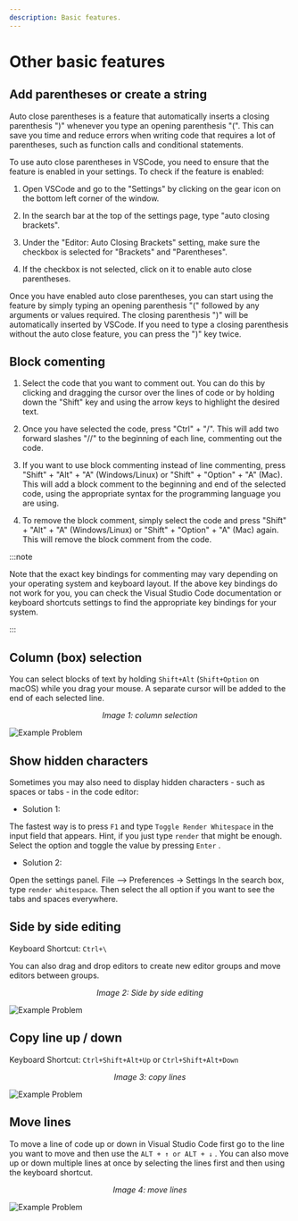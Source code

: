 ```yaml
---
description: Basic features.
---
```


# Other basic features

## Add parentheses or create a string 

Auto close parentheses is a feature that automatically inserts a closing parenthesis ")" whenever you type an opening parenthesis "(". This can save you time and reduce errors when writing code that requires a lot of parentheses, such as function calls and conditional statements.

To use auto close parentheses in VSCode, you need to ensure that the feature is enabled in your settings. To check if the feature is enabled:

1. Open VSCode and go to the "Settings" by clicking on the gear icon on the bottom left corner of the window.

2. In the search bar at the top of the settings page, type "auto closing brackets".

3. Under the "Editor: Auto Closing Brackets" setting, make sure the checkbox is selected for "Brackets" and "Parentheses".

4. If the checkbox is not selected, click on it to enable auto close parentheses.

Once you have enabled auto close parentheses, you can start using the feature by simply typing an opening parenthesis "(" followed by any arguments or values required. The closing parenthesis ")" will be automatically inserted by VSCode. If you need to type a closing parenthesis without the auto close feature, you can press the ")" key twice.

## Block comenting 

1. Select the code that you want to comment out. You can do this by clicking and dragging the cursor over the lines of code or by holding down the "Shift" key and using the arrow keys to highlight the desired text.

2. Once you have selected the code, press "Ctrl" + "/". This will add two forward slashes "//" to the beginning of each line, commenting out the code.

3. If you want to use block commenting instead of line commenting, press "Shift" + "Alt" + "A" (Windows/Linux) or "Shift" + "Option" + "A" (Mac). This will add a block comment to the beginning and end of the selected code, using the appropriate syntax for the programming language you are using.

4. To remove the block comment, simply select the code and press "Shift" + "Alt" + "A" (Windows/Linux) or "Shift" + "Option" + "A" (Mac) again. This will remove the block comment from the code.

:::note

Note that the exact key bindings for commenting may vary depending on your operating system and keyboard layout. If the above key bindings do not work for you, you can check the Visual Studio Code documentation or keyboard shortcuts settings to find the appropriate key bindings for your system.

:::

## Column (box) selection

You can select blocks of text by holding `Shift+Alt` (`Shift+Option` on macOS) while you drag your mouse. A separate cursor will be added to the end of each selected line.

<p align="center">
<i>Image 1: column selection </i>

![Example Problem](/img/editor/column.gif) 
</p>

## Show hidden characters

Sometimes you may also need to display hidden characters - such as spaces or tabs - in the code editor:

- Solution 1:

The fastest way is to press `F1` and type `Toggle Render Whitespace` in the input field that appears. Hint, if you just type `render` that might be enough. Select the option and toggle the value by pressing `Enter` . 

- Solution 2:

Open the settings panel. File --> Preferences -> Settings In the search box, type `render whitespace`. Then select the all option if you want to see the tabs and spaces everywhere.

## Side by side editing

Keyboard Shortcut: `Ctrl+\`

You can also drag and drop editors to create new editor groups and move editors between groups.

<p align="center">
<i>Image 2: Side by side editing </i>

![Example Problem](/img/editor/side.gif) 
</p>

## Copy line up / down

Keyboard Shortcut: `Ctrl+Shift+Alt+Up` or `Ctrl+Shift+Alt+Down`

<p align="center">
<i>Image 3: copy lines </i>

![Example Problem](/img/editor/copy.gif)
</p>

## Move lines

To move a line of code up or down in Visual Studio Code first go to the line you want to move and then use the `ALT + ↑ or ALT + ↓` . You can also move up or down multiple lines at once by selecting the lines first and then using the keyboard shortcut.

<p align="center">
<i>Image 4: move lines </i>

![Example Problem](/img/editor/move.gif)
</p>